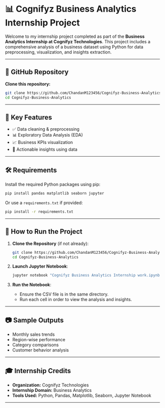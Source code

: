 # 📊 Cognifyz Business Analytics Internship Project

Welcome to my internship project completed as part of the **Business Analytics Internship at Cognifyz Technologies**. This project includes a comprehensive analysis of a business dataset using Python for data preprocessing, visualization, and insights extraction.

---

## 🔗 GitHub Repository

**Clone this repository:**

```bash
git clone https://github.com/ChandanM123456/Cognifyz-Business-Analytics.git
cd Cognifyz-Business-Analytics
````

---

## 📌 Key Features

* ✅ Data cleaning & preprocessing
* 📊 Exploratory Data Analysis (EDA)
* 📈 Business KPIs visualization
* 🧠 Actionable insights using data

---

## 🛠️ Requirements

Install the required Python packages using pip:

```bash
pip install pandas matplotlib seaborn jupyter
```

Or use a `requirements.txt` if provided:

```bash
pip install -r requirements.txt
```

---

## 🚀 How to Run the Project

1. **Clone the Repository** (if not already):

   ```bash
   git clone https://github.com/ChandanM123456/Cognifyz-Business-Analytics.git
   cd Cognifyz-Business-Analytics
   ```

2. **Launch Jupyter Notebook**:

   ```bash
   jupyter notebook "Cognifyz Business Analytics Internship work.ipynb"
   ```

3. **Run the Notebook**:

   * Ensure the CSV file is in the same directory.
   * Run each cell in order to view the analysis and insights.

---

## 📷 Sample Outputs

* Monthly sales trends
* Region-wise performance
* Category comparisons
* Customer behavior analysis
---

## 🎓 Internship Credits

* **Organization:** Cognifyz Technologies
* **Internship Domain:** Business Analytics
* **Tools Used:** Python, Pandas, Matplotlib, Seaborn, Jupyter Notebook

---
